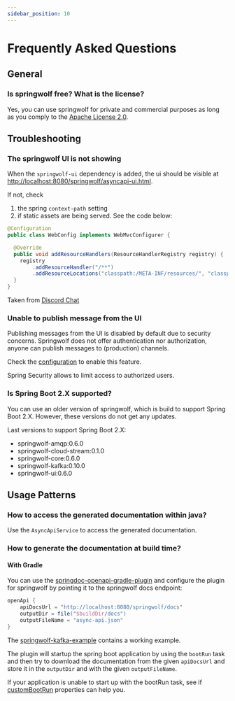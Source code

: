 ```yaml
---
sidebar_position: 10
---
```


# Frequently Asked Questions

## General

### Is springwolf free? What is the license?

Yes, you can use springwolf for private and commercial purposes as long as you comply to the [Apache License 2.0](https://github.com/springwolf/springwolf-core/blob/master/LICENSE).

## Troubleshooting

### The springwolf UI is not showing

When the `springwolf-ui` dependency is added, the ui should be visible at [http://localhost:8080/springwolf/asyncapi-ui.html](http://localhost:8080/springwolf/asyncapi-ui.html).

If not, check
1. the spring `context-path` setting 
2. if static assets are being served. See the code below:
```java
@Configuration
public class WebConfig implements WebMvcConfigurer {

  @Override
  public void addResourceHandlers(ResourceHandlerRegistry registry) {
    registry
        .addResourceHandler("/**")
        .addResourceLocations("classpath:/META-INF/resources/", "classpath:/resources/", "classpath:/static/", "classpath:/public/");
  }
}
```

Taken from [Discord Chat](https://discord.com/channels/950375987475005471/950375988217409548/1051909821848363038)

### Unable to publish message from the UI

Publishing messages from the UI is disabled by default due to security concerns.
Springwolf does not offer authentication nor authorization, anyone can publish messages to (production) channels.

Check the [configuration](configuration.md) to enable this feature.

Spring Security allows to limit access to authorized users.

### Is Spring Boot 2.X supported?

You can use an older version of springwolf, which is build to support Spring Boot 2.X.
However, these versions do not get any updates.

Last versions to support Spring Boot 2.X:
- springwolf-amqp:0.6.0
- springwolf-cloud-stream:0.1.0
- springwolf-core:0.6.0
- springwolf-kafka:0.10.0
- springwolf-ui:0.6.0

## Usage Patterns

### How to access the generated documentation within java?

Use the `AsyncApiService` to access the generated documentation.

### How to generate the documentation at build time?

#### With Gradle

You can use the [springdoc-openapi-gradle-plugin](https://github.com/springdoc/springdoc-openapi-gradle-plugin) and configure the plugin
for springwolf by pointing it to the springwolf docs endpoint: 

```groovy
openApi {
    apiDocsUrl = "http://localhost:8080/springwolf/docs"
    outputDir = file("$buildDir/docs")
    outputFileName = "async-api.json"
}
```

The [springwolf-kafka-example](https://github.com/springwolf/springwolf-core/blob/master/springwolf-examples/springwolf-kafka-example/build.gradle)
contains a working example.

The plugin will startup the spring boot application by using the `bootRun` task and then try to download the documentation
from the given `apiDocsUrl` and store it in the `outputDir` and with the given `outputFileName`.

If your application is unable to start up with the bootRun task, see if [customBootRun](https://github.com/springdoc/springdoc-openapi-gradle-plugin#customization)
properties can help you.
